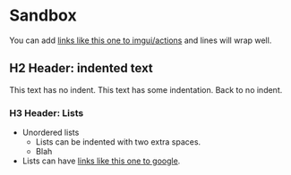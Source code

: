 # Sandbox
You can add [links like this one to imgui/actions](https://github.com/ocornut/imgui/actions) and lines will wrap well.

## H2 Header: indented text
This text has no indent.
  This text has some indentation.
Back to no indent.

### H3 Header: Lists
  * Unordered lists
    * Lists can be indented with two extra spaces.
    * Blah
  * Lists can have [links like this one to google](https://www.google.com/).
